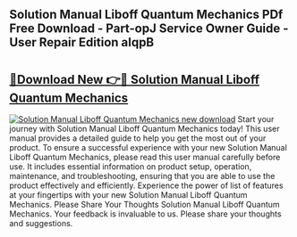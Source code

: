 ## Solution Manual Liboff Quantum Mechanics PDf Free Download - Part-opJ Service Owner Guide - User Repair Edition aIqpB

# <h2><a href="http://bc58803.oget.top/?id=Solution+Manual+Liboff+Quantum+Mechanics">🔗Download New 👉🔴 Solution Manual Liboff Quantum Mechanics</a></h2>

[![Solution Manual Liboff Quantum Mechanics new download](https://i.imgur.com/5g1atiW.png)](http://bc58803.oget.top/?id=Solution+Manual+Liboff+Quantum+Mechanics)
Start your journey with Solution Manual Liboff Quantum Mechanics today! This user manual provides a detailed guide to help you get the most out of your product. To ensure a successful experience with your new Solution Manual Liboff Quantum Mechanics, please read this user manual carefully before use. It includes essential information on product setup, operation, maintenance, and troubleshooting, ensuring that you are able to use the product effectively and efficiently. Experience the power of list of features at your fingertips with your new Solution Manual Liboff Quantum Mechanics. Please Share Your Thoughts Solution Manual Liboff Quantum Mechanics. Your feedback is invaluable to us. Please share your thoughts and suggestions.
